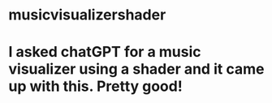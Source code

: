 # musicvisualizershader

# I asked chatGPT for a music visualizer using a shader and it came up with this.  Pretty good!